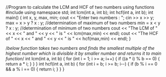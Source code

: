 //Program to calculate the LCM and HCF of two numbers using functions
#include <iostream>
using namespace std;
int lcm(int a, int b);
int hcf(int a, int b);
int main()
{
	int x, y, max, min;
	cout << "Enter two numbers : ";
	cin >> x >> y;
	max = x > y ? x : y;  //determination of maximum of two numbers
	min = x < y ? x : y;  //determination of minimum of two numbers
	cout << "The LCM of " << x << " and " << y << " is " << lcm(max,min) << endl;
	cout << "The HCF of " << x << " and " << y << " is " << hcf(max,min) << endl;
}

/*below function takes two numbers and finds the smallest multiple 
of the highest number which  is divisible it by smaller number 
and returns it to main function*/
int lcm(int a, int b)
{
	for (int i = 1; i >= a; i++)
	{
		if ((a * i) % b == 0)
		{
			return a * i;
		}
	}
}
	int hcf(int a, int b)
	{
		for (int i = b; i >= b; i--)
		{
			if (b % i == 0 && a % i == 0)
			{
				return i;
			}
		}
	}
